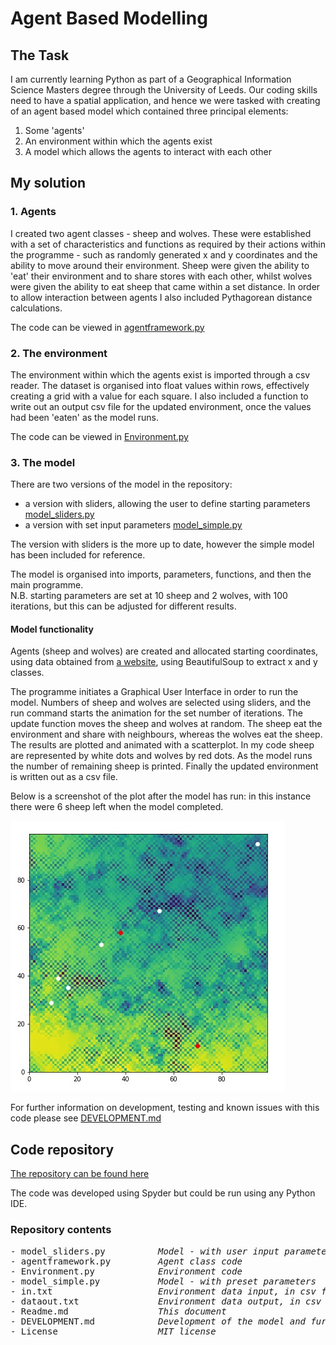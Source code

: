 # Agent Based Modelling

## The Task

I am currently learning Python as part of a Geographical Information Science Masters degree through the University of Leeds.  Our coding skills need to have a spatial application, and hence we were tasked with creating of an agent based model which contained three principal elements:
1.  Some 'agents'
2.  An environment within which the agents exist
3.  A model which allows the agents to interact with each other

## My solution

### 1. Agents

I created two agent classes - sheep and wolves. These were established with a set of characteristics and functions as required by their actions within the programme - such as randomly generated x and y coordinates and the ability to move around their environment.  Sheep were given the ability to 'eat' their environment and to share stores with each other, whilst wolves were given the ability to eat sheep that came within a set distance.  In order to allow interaction between agents I also included Pythagorean distance calculations.

The code can be viewed in [agentframework.py](https://github.com/geocoder21/githubintro/blob/main/agentframework.py)

### 2. The environment

The environment within which the agents exist is imported through a csv reader.  The dataset is organised into float values within rows, effectively creating a grid with a value for each square.  I also included a function to write out an output csv file for the updated environment, once the values had been 'eaten' as the model runs.

The code can be viewed in [Environment.py](https://github.com/geocoder21/githubintro/blob/main/Environment.py)

### 3. The model

There are two versions of the model in the repository:
- a version with sliders, allowing the user to define starting parameters [model_sliders.py](https://github.com/geocoder21/githubintro/blob/main/model_sliders.py)
- a version with set input parameters [model_simple.py](https://github.com/geocoder21/githubintro/blob/main/model_simple.py)

The version with sliders is the more up to date, however the simple model has been included for reference.

The model is organised into imports, parameters, functions, and then the main programme.  
N.B. starting parameters are set at 10 sheep and 2 wolves, with 100 iterations, but this can be adjusted for different results.

#### Model functionality

Agents (sheep and wolves) are created and allocated starting coordinates, using data obtained from [a website](https://www.geog.leeds.ac.uk/courses/computing/practicals/python/agent-framework/part9/data.html), using BeautifulSoup to extract x and y classes.

 The programme initiates a Graphical User Interface in order to run the model. Numbers of sheep and wolves are selected using sliders, and the run command starts the animation for the set number of iterations.  The update function moves the sheep and wolves at random.  The sheep eat the environment and share with neighbours, whereas the wolves eat the sheep. The results are plotted and animated with a scatterplot.  In my code sheep are represented by white dots and wolves by red dots. As the model runs the number of remaining sheep is printed.  Finally the updated environment is written out as a csv file.

Below is a screenshot of the plot after the model has run: in this instance there were 6 sheep left when the model completed.

![Simple model](plotscreesnhot.jpeg)

For further information on development, testing and known issues with this code please see [DEVELOPMENT.md](https://github.com/geocoder21/githubintro/blob/main/Development.md)

## Code repository

[The repository can be found here](https://github.com/geocoder21/githubintro)

The code was developed using Spyder but could be run using any Python IDE.

### Repository contents
<pre>
- model_sliders.py         <i> Model - with user input parameters </i>
- agentframework.py        <i> Agent class code </i>
- Environment.py           <i> Environment code </i>
- model_simple.py          <i> Model - with preset parameters </i>
- in.txt                   <i> Environment data input, in csv format </i>
- dataout.txt              <i> Environment data output, in csv format </i>
- Readme.md                <i> This document </i>
- DEVELOPMENT.md           <i> Development of the model and further ideas</i>
- License                  <i> MIT license </i>
</pre>
